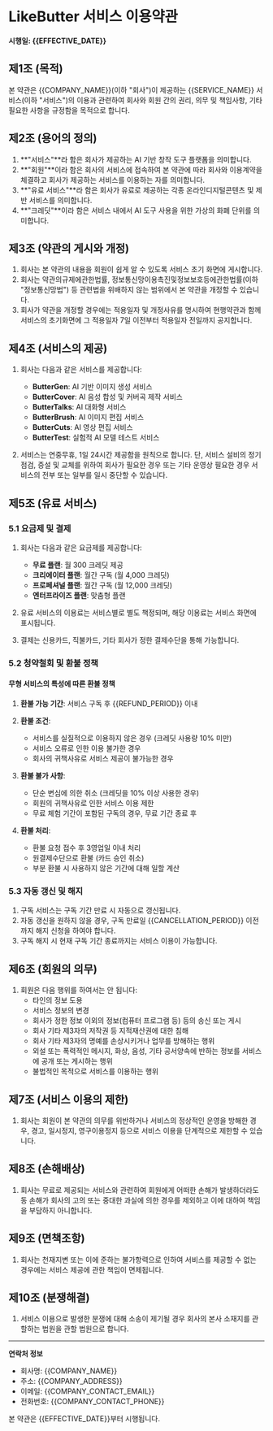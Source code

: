 # LikeButter 서비스 이용약관

**시행일: {{EFFECTIVE_DATE}}**

## 제1조 (목적)

본 약관은 {{COMPANY_NAME}}(이하 "회사")이 제공하는 {{SERVICE_NAME}} 서비스(이하 "서비스")의 이용과 관련하여 회사와 회원 간의 권리, 의무 및 책임사항, 기타 필요한 사항을 규정함을 목적으로 합니다.

## 제2조 (용어의 정의)

1. **"서비스"**라 함은 회사가 제공하는 AI 기반 창작 도구 플랫폼을 의미합니다.
2. **"회원"**이라 함은 회사의 서비스에 접속하여 본 약관에 따라 회사와 이용계약을 체결하고 회사가 제공하는 서비스를 이용하는 자를 의미합니다.
3. **"유료 서비스"**라 함은 회사가 유료로 제공하는 각종 온라인디지털콘텐츠 및 제반 서비스를 의미합니다.
4. **"크레딧"**이라 함은 서비스 내에서 AI 도구 사용을 위한 가상의 화폐 단위를 의미합니다.

## 제3조 (약관의 게시와 개정)

1. 회사는 본 약관의 내용을 회원이 쉽게 알 수 있도록 서비스 초기 화면에 게시합니다.
2. 회사는 약관의규제에관한법률, 정보통신망이용촉진및정보보호등에관한법률(이하 "정보통신망법") 등 관련법을 위배하지 않는 범위에서 본 약관을 개정할 수 있습니다.
3. 회사가 약관을 개정할 경우에는 적용일자 및 개정사유를 명시하여 현행약관과 함께 서비스의 초기화면에 그 적용일자 7일 이전부터 적용일자 전일까지 공지합니다.

## 제4조 (서비스의 제공)

1. 회사는 다음과 같은 서비스를 제공합니다:
   - **ButterGen**: AI 기반 이미지 생성 서비스
   - **ButterCover**: AI 음성 합성 및 커버곡 제작 서비스
   - **ButterTalks**: AI 대화형 서비스
   - **ButterBrush**: AI 이미지 편집 서비스
   - **ButterCuts**: AI 영상 편집 서비스
   - **ButterTest**: 실험적 AI 모델 테스트 서비스

2. 서비스는 연중무휴, 1일 24시간 제공함을 원칙으로 합니다. 단, 서비스 설비의 정기점검, 증설 및 교체를 위하여 회사가 필요한 경우 또는 기타 운영상 필요한 경우 서비스의 전부 또는 일부를 일시 중단할 수 있습니다.

## 제5조 (유료 서비스)

### 5.1 요금제 및 결제

1. 회사는 다음과 같은 요금제를 제공합니다:
   - **무료 플랜**: 월 300 크레딧 제공
   - **크리에이터 플랜**: 월간 구독 (월 4,000 크레딧)
   - **프로페셔널 플랜**: 월간 구독 (월 12,000 크레딧)
   - **엔터프라이즈 플랜**: 맞춤형 플랜

2. 유료 서비스의 이용료는 서비스별로 별도 책정되며, 해당 이용료는 서비스 화면에 표시됩니다.

3. 결제는 신용카드, 직불카드, 기타 회사가 정한 결제수단을 통해 가능합니다.

### 5.2 청약철회 및 환불 정책

#### 무형 서비스의 특성에 따른 환불 정책

1. **환불 가능 기간**: 서비스 구독 후 {{REFUND_PERIOD}} 이내
2. **환불 조건**:
   - 서비스를 실질적으로 이용하지 않은 경우 (크레딧 사용량 10% 미만)
   - 서비스 오류로 인한 이용 불가한 경우
   - 회사의 귀책사유로 서비스 제공이 불가능한 경우

3. **환불 불가 사항**:
   - 단순 변심에 의한 취소 (크레딧을 10% 이상 사용한 경우)
   - 회원의 귀책사유로 인한 서비스 이용 제한
   - 무료 체험 기간이 포함된 구독의 경우, 무료 기간 종료 후

4. **환불 처리**:
   - 환불 요청 접수 후 3영업일 이내 처리
   - 원결제수단으로 환불 (카드 승인 취소)
   - 부분 환불 시 사용하지 않은 기간에 대해 일할 계산

### 5.3 자동 갱신 및 해지

1. 구독 서비스는 구독 기간 만료 시 자동으로 갱신됩니다.
2. 자동 갱신을 원하지 않을 경우, 구독 만료일 {{CANCELLATION_PERIOD}} 이전까지 해지 신청을 하여야 합니다.
3. 구독 해지 시 현재 구독 기간 종료까지는 서비스 이용이 가능합니다.

## 제6조 (회원의 의무)

1. 회원은 다음 행위를 하여서는 안 됩니다:
   - 타인의 정보 도용
   - 서비스 정보의 변경
   - 회사가 정한 정보 이외의 정보(컴퓨터 프로그램 등) 등의 송신 또는 게시
   - 회사 기타 제3자의 저작권 등 지적재산권에 대한 침해
   - 회사 기타 제3자의 명예를 손상시키거나 업무를 방해하는 행위
   - 외설 또는 폭력적인 메시지, 화상, 음성, 기타 공서양속에 반하는 정보를 서비스에 공개 또는 게시하는 행위
   - 불법적인 목적으로 서비스를 이용하는 행위

## 제7조 (서비스 이용의 제한)

1. 회사는 회원이 본 약관의 의무를 위반하거나 서비스의 정상적인 운영을 방해한 경우, 경고, 일시정지, 영구이용정지 등으로 서비스 이용을 단계적으로 제한할 수 있습니다.

## 제8조 (손해배상)

1. 회사는 무료로 제공되는 서비스와 관련하여 회원에게 어떠한 손해가 발생하더라도 동 손해가 회사의 고의 또는 중대한 과실에 의한 경우를 제외하고 이에 대하여 책임을 부담하지 아니합니다.

## 제9조 (면책조항)

1. 회사는 천재지변 또는 이에 준하는 불가항력으로 인하여 서비스를 제공할 수 없는 경우에는 서비스 제공에 관한 책임이 면제됩니다.

## 제10조 (분쟁해결)

1. 서비스 이용으로 발생한 분쟁에 대해 소송이 제기될 경우 회사의 본사 소재지를 관할하는 법원을 관할 법원으로 합니다.

---

**연락처 정보**
- 회사명: {{COMPANY_NAME}}
- 주소: {{COMPANY_ADDRESS}}
- 이메일: {{COMPANY_CONTACT_EMAIL}}
- 전화번호: {{COMPANY_CONTACT_PHONE}}

본 약관은 {{EFFECTIVE_DATE}}부터 시행됩니다.
